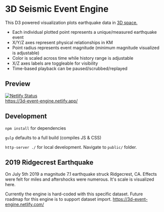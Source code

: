 # 3D Seismic Event Engine
This D3 powered visualization plots earthquake data in [3D space.](https://github.com/Niekes/d3-3d)

* Each individual plotted point represents a unique/measured earthquake event
* X/Y/Z axes represent physical relationships in KM
* Point radius represents event magnitude (minimum magnitude visualized is adjustable)
* Color is scaled across time while history range is adjustable
* X/Z axes labels are toggleable for visibility
* Time-based playback can be paused/scrubbed/replayed

## Preview
[![Netlify Status](https://api.netlify.com/api/v1/badges/8c38e76a-9345-4978-ab2f-dcd53c6d8f6a/deploy-status)](https://app.netlify.com/sites/3d-event-engine/deploys)  
https://3d-event-engine.netlify.app/

## Development
`npm install` for dependencies

`gulp` defaults to a full build (compiles JS & CSS)

`http-server ./` for local development. Navigate to `public/` folder.

## 2019 Ridgecrest Earthquake
On July 5th 2019 a magnitude 7.1 earthquake struck Ridgecrest, CA. Effects were felt for miles and aftershocks were numerous. It's scale is visualized here.

Currently the engine is hard-coded with this specific dataset. Future roadmap for this engine is to support dataset import.
https://3d-event-engine.netlify.com/